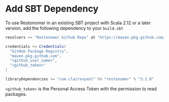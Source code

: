 # Add SBT Dependency

To use Restonomer in an existing SBT project with Scala 2.12 or a later version, 
add the following dependency to your `build.sbt`

```sbt
resolvers += "Restonomer Github Repo" at "https://maven.pkg.github.com/teamclairvoyant/restonomer/"

credentials += Credentials(
  "GitHub Package Registry",
  "maven.pkg.github.com",
  "<github_user_name>",
  "<github_token>"
)

libraryDependencies += "com.clairvoyant" %% "restonomer" % "3.2.0"
```

`<github_token>` is the Personal Access Token with the permission to read packages.
